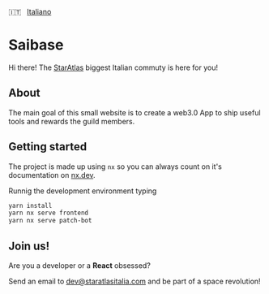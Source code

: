 🇮🇹 &nbsp; [Italiano](https://github.com/staratlas-italia/saibase)

# Saibase

Hi there! The [StarAtlas](https://staratlas.com/) biggest Italian commuty is here for you!

## About

The main goal of this small website is to create a web3.0 App to ship useful tools and rewards the guild members.

## Getting started

The project is made up using `nx` so you can always count on it's documentation on [nx.dev](https://nx.dev/getting-started/intro).

Runnig the development environment typing

```bash
yarn install
yarn nx serve frontend
yarn nx serve patch-bot
```

## Join us!

Are you a developer or a **React** obsessed?

Send an email to [dev@staratlasitalia.com](mailto:dev@staratlasitalia.com) and be part of a space revolution!
